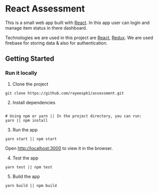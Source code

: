 # React Assessment

This is a small web app built with [React](https://reactjs.org/). In this app user can login and manage item status in there dashboard.

Technologies we are used in this project are [React](https://reactjs.org/), [Redux](https://redux.js.org/). We are used firebase for storing data & also for authentication.

## Getting Started

### Run it locally

1. Clone the project

```
git clone https://github.com/rayeespk1/assessment.git
```

2. Install dependencies

```

# Using npm or yarn || In the project directory, you can run:
yarn || npm install
```

3. Run the app

```
yarn start || npm start
```
Open [http://localhost:3000](http://localhost:3000) to view it in the browser.

4. Test the app

```
yarn test || npm test
```

5. Build the app

```
yarn build || npm build
```
